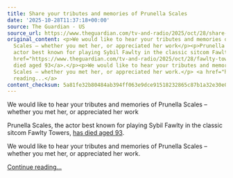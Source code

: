 ```yaml
---
title: Share your tributes and memories of Prunella Scales
date: '2025-10-28T11:37:18+00:00'
source: The Guardian - US
source_url: https://www.theguardian.com/tv-and-radio/2025/oct/28/share-your-tributes-and-memories-of-prunella-scales
original_content: <p>We would like to hear your tributes and memories of Prunella
  Scales – whether you met her, or appreciated her work</p><p>Prunella Scales, the
  actor best known for playing Sybil Fawlty in the classic sitcom Fawlty Towers, <a
  href="https://www.theguardian.com/tv-and-radio/2025/oct/28/fawlty-towers-actor-prunella-scales-dies-at-the-age-of-93">has
  died aged 93</a>.</p><p>We would like to hear your tributes and memories of Prunella
  Scales – whether you met her, or appreciated her work.</p> <a href="https://www.theguardian.com/tv-and-radio/2025/oct/28/share-your-tributes-and-memories-of-prunella-scales">Continue
  reading...</a>
content_checksum: 5a81fe32b80484ab394ff063e9dce91518232865c87b1a32e30e0eb897e9ba89
---
```


We would like to hear your tributes and memories of Prunella Scales – whether you met her, or appreciated her work

Prunella Scales, the actor best known for playing Sybil Fawlty in the classic sitcom Fawlty Towers, [has died aged 93](https://www.theguardian.com/tv-and-radio/2025/oct/28/fawlty-towers-actor-prunella-scales-dies-at-the-age-of-93).

We would like to hear your tributes and memories of Prunella Scales – whether you met her, or appreciated her work.

 [Continue reading...](https://www.theguardian.com/tv-and-radio/2025/oct/28/share-your-tributes-and-memories-of-prunella-scales)